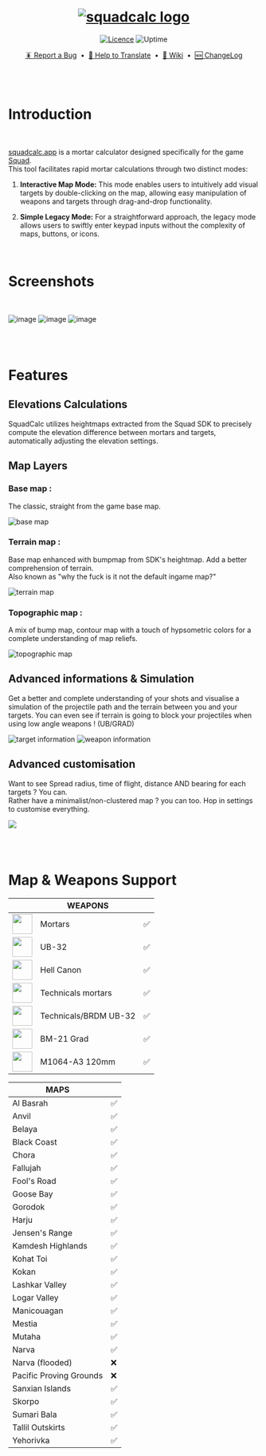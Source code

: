
<h1 align="center">
    <a href="https://squadcalc.app">
      <img src="./src/img/github/logo.webp" alt="squadcalc logo">
    </a>
</h1>

<p align="center">
    <a href="https://github.com/sh4rkman/SquadCalc/blob/master/LICENSE"><img src="https://img.shields.io/github/license/Naereen/StrapDown.js.svg?style=for-the-badge" alt="Licence"></a>  
    <img src="https://up.sharkman.info/api/badge/3/uptime/72?style=for-the-badge" alt="Uptime">
</p>

<p align="center">
    <a href="https://github.com/sh4rkman/SquadCalc/issues/new">🪳 Report a Bug</a> &nbsp;&bull;&nbsp;
    <a href="https://github.com/sh4rkman/SquadCalc/wiki/Translating-SquadCalc"> 📜 Help to Translate</a> &nbsp;&bull;&nbsp;
    <a href="https://github.com/sh4rkman/SquadCalc/wiki">📖 Wiki</a> &nbsp;&bull;&nbsp;
    <a href="https://github.com/sh4rkman/SquadCalc/blob/master/CHANGELOG.md">🆕 ChangeLog</a>
</p>





</br>
</br>


# Introduction


</br>


[squadcalc.app](https://squadcalc.app/) is a mortar calculator designed specifically for the game <a href="https://joinsquad.com/">Squad</a>.  
This tool facilitates rapid mortar calculations through two distinct modes:
1. **Interactive Map Mode:** This mode enables users to intuitively add visual targets by double-clicking on the map, allowing easy manipulation of weapons and targets through drag-and-drop functionality.

2. **Simple Legacy Mode:** For a straightforward approach, the legacy mode allows users to swiftly enter keypad inputs without the complexity of maps, buttons, or icons.
 


</br>
 
# **Screenshots**

</br>


![image](./src/img/github/desktop_ui.webp)
![image](./src/img/github/desktop_ui_2.webp)
![image](./src/img/github/desktop.webp)



</br></br>

# **Features**


## **Elevations Calculations**

SquadCalc utilizes heightmaps extracted from the Squad SDK to precisely compute the elevation difference between mortars and targets, automatically adjusting the elevation settings. 


## **Map Layers**

### Base map :
The classic, straight from the game base map.  


<picture>
  <img src="./src/img/github/basemap.webp" alt="base map">
</picture>

### Terrain map :
Base map enhanced with bumpmap from SDK's heightmap. Add a better comprehension of terrain.  
Also known as "why the fuck is it not the default ingame map?"


<picture>
  <img src="./src/img/github/terrainmap.webp" alt="terrain map">
</picture>

### Topographic map :
A mix of bump map, contour map with a touch of hypsometric colors for a complete understanding of map reliefs.

<picture>
  <img src="./src/img/github/topomap.webp" alt="topographic map">
</picture>


## **Advanced informations & Simulation**

Get a better and complete understanding of your shots and visualise a simulation of the projectile path and the terrain between you and your targets. 
You can even see if terrain is going to block your projectiles when using low angle weapons ! (UB/GRAD) 


<picture>
  <img src="./src/img/github/simulation.webp" alt="target information">
</picture>

<picture>
  <img src="./src/img/github/weaponInformation.webp" alt="weapon information">
</picture>

## **Advanced customisation**

Want to see Spread radius, time of flight, distance AND bearing for each targets ? You can.  
Rather have a minimalist/non-clustered map ? you can too. Hop in settings to customise everything.

<picture>
    <img src="./src/img/github/settings.webp">
</picture>

</br></br>


# **Map & Weapons Support**


|                                   |       **WEAPONS**     |                                                    |
|-------------------------------------------------------------------|-----------------------|--------------------|
|<img height="40" src="./src/img/icons/mortar.png">                 | Mortars               |        ✅          |
|<img height="40" src="./src/img/icons/ub32_deployable.png">        | UB-32                 |        ✅          |
|<img height="40" src="./src/img/icons/hellcannon_white.png">       | Hell Canon            |        ✅          |
|<img height="40" src="./src/img/icons/technical_mortar_white.png"> | Technicals mortars    |        ✅          |
|<img height="40" src="./src/img/icons/ub32_white.png">             | Technicals/BRDM UB-32 |        ✅          |
|<img height="40" src="./src/img/icons/mlrs_white.png">             | BM-21 Grad            |        ✅          |
|<img height="40" src="./src/img/icons/m113a3_white.png">           | M1064-A3 120mm        |        ✅          |



| **MAPS**                    |                     |
|-----------------------------|---------------------|
| Al Basrah                   |         ✅          |
| Anvil                       |         ✅          |
| Belaya                      |         ✅          |
| Black Coast                 |         ✅          |
| Chora                       |         ✅          |
| Fallujah                    |         ✅          |
| Fool's Road                 |         ✅          |
| Goose Bay                   |         ✅          |
| Gorodok                     |         ✅          |
| Harju                       |         ✅          |
| Jensen's Range              |         ✅          |
| Kamdesh Highlands           |         ✅          |
| Kohat Toi                   |         ✅          |
| Kokan                       |         ✅          |
| Lashkar Valley              |         ✅          |
| Logar Valley                |         ✅          |
| Manicouagan                 |         ✅          |
| Mestia                      |         ✅          |
| Mutaha                      |         ✅          |
| Narva                       |         ✅          |
| Narva (flooded)             |         ❌          |
| Pacific Proving Grounds     |         ❌          |
| Sanxian Islands             |         ✅          |
| Skorpo                      |         ✅          |
| Sumari Bala                 |         ✅          |
| Tallil Outskirts            |         ✅          |
| Yehorivka                   |         ✅          |